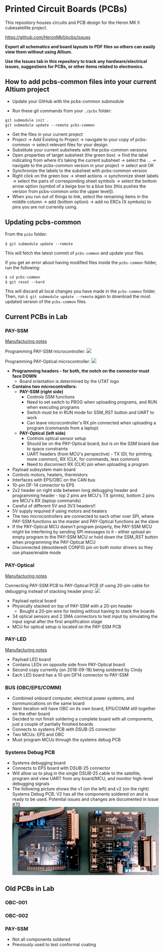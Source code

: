 # Printed Circuit Boards (PCBs)
This repository houses circuits and PCB design for the Heron MK II cubesatellite project.

https://github.com/HeronMkII/pcbs/issues

**Export all schematics and board layouts to PDF files so others can easily view them without using Altium.**

**Use the Issues tab in this repository to track any hardware/electrical issues, suggestions for PCBs, or other items related to electronics.**


## How to add pcbs-common files into your current Altium project

- Update your GitHub with the pcbs-common submodule

- Run these git commands from your `./pcbs` folder:

```
git submodule init .
git submodule update --remote pcbs-common
```

- Get the files in your current project
- Project → Add Existing to Project → navigate to your copy of pcbs-common → select relevant files for your design.
- Substitute your current subsheets with the pcbs-common versions
- Open properties of target subsheet (the green box) → find the label indicating from where it’s taking the current subsheet → select the ... → navigate to the pcbs-common version in your project → select and OK
- Synchronize the labels to the subsheet with pcbs-common version
- Right click on the green box → sheet actions → synchronize sheet labels → select the pairs of corresponding sheet symbols → select the bottom arrow option (symbol of a beige box to a blue box [this pushes the version from pcbs-common onto the upper level]).
- When you run out of things to link, select the remaining items in the middle column → add (bottom option) → add no ERCs (X symbols) to pins you are not currently using.


## Updating pcbs-common

From the `pcbs` folder:

`$ git submodule update --remote`

This will fetch the latest commit of `pcbs-common` and update your files.

If you get an error about having modified files inside the `pcbs-common` folder, run the following:

```
$ cd pcbs-common
$ git reset --hard
```

This will discard all local changes you have made in the `pcbs-common` folder. Then, run `$ git submodule update --remote` again to download the most updated version of the `pcbs-common` files.


## Current PCBs in Lab

### PAY-SSM

[Manufacturing notes](https://github.com/HeronMkII/pcbs/issues/14)

Programming PAY-SSM microcontroller:
![](readme-images/pay-ssm-pgm.jpg)

Programming PAY-Optical microcontroller:
![](readme-images/pay-opt-pgm.jpg)

- **Programming headers - for both, the notch on the connector must face DOWN**
    - Board orientation is determined by the UTAT logo
- **Contains two microcontrollers:**
    - **PAY-SSM (right side)**
        - Controls SSM functions
        - Need to set switch to PROG when uploading programs, and RUN when executing programs
        - Switch must be in RUN mode for SSM_RST button and UART to work
        - Can leave microcontroller's RX pin connected when uploading a program (commands from a laptop)
    - **PAY-Optical (left side)**
        - Controls optical sensor setup
        - Should be on the PAY-Optical board, but is on the SSM board due to space constraints
        - UART headers (from MCU's perspective) - TX (DI, for printing, more common), RX (CLK, for commands, less common)
        - Need to disconnect RX (CLK) pin when uploading a program
- Payload subsystem main board
- Controls motors, heaters, thermistors
- Interfaces with EPS/OBC on the CAN bus
- 10-pin DF-14 connector to EPS
- 2x2 header on right side between long debugging header and programming header - top 2 pins are MCU's TX (prints), bottom 2 pins are MCU's RX (laptop commands)
- Careful of different 5V and 3V3 headers!!
- 5V supply required if using motors and heaters
- The two microcontrollers are connected to each other over SPI, where PAY-SSM functions as the master and PAY-Optical functions as the slave
- If the PAY-Optical MCU doesn't program properly, the PAY-SSM MCU might be interfering by sending SPI messages to it - either upload an empty program to the PAY-SSM MCU or hold down the SSM_RST button when programming the PAY-Optical MCU
- Disconnected (desoldered) CONFIG pin on both motor drivers so they use phase/enable mode


### PAY-Optical

[Manufacturing notes](https://github.com/HeronMkII/pcbs/issues/15)

Connecting PAY-SSM PCB to PAY-Optical PCB (if using 20-pin cable for debugging instead of stacking header pins):
![](readme-images/pay-ssm-opt-cable.jpg)

- Payload optical board
- Physically stacked on top of PAY-SSM with a 20-pin header
    - Bought a 20-pin wire for testing without having to stack the boards
- 34 optical sensors and 2 SMA connectors to test input by simulating the input signal after the first amplification stage
- MCU for optical setup is located on the PAY-SSM PCB


### PAY-LED

[Manufacturing notes](https://github.com/HeronMkII/pcbs/issues/20)

- Payload LED board
- Contains LEDs on opposite side from PAY-Optical board
- Second copy currently (on 2018-09-18) being soldered by Cindy
- Each LED board has a 10-pin DF14 connector to PAY-SSM


### BUS (OBC/EPS/COMM)

- Combined onboard computer, electrical power systems, and communications on the same board
- Next iteration will have OBC on its own board, EPS/COMM still together on the other board
- Decided to not finish soldering a complete board with all components, just a couple of partially finished boards
- Connects to systems PCB with DSUB-25 connector
- Two MCUs: EPS and OBC
- Must program MCUs through the systems debug PCB


### Systems Debug PCB

- Systems debugging board
- Connects to EPS board with DSUB-25 connector
- Will allow us to plug in the single DSUB-25 cable to the satellite, program and view UART from any board/MCU, and monitor high-level debugging signals
- The following picture shows the v1 (on the left) and v2 (on the right) Systems Debug PCB. V2 has all the components soldered on and is ready to be used. Potential issues and changes are documented in Issue [#70](https://github.com/HeronMkII/pcbs/issues/70)
![](readme-images/sys-debug-pcb.jpg)



## Old PCBs in Lab

### OBC-001

### OBC-002

### PAY-SSM
- Not all components soldered
- Previously used to test conformal coating
